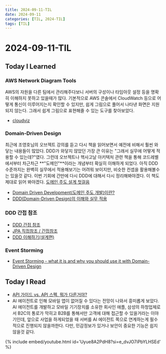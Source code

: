 ```yaml
---
title: 2024-09-11-TIL
date: 2024-09-11
categories: [TIL, 2024-TIL]
tags: [TIL]
---
```


# 2024-09-11-TIL

## Today I Learned

### AWS Network Diagram Tools

AWS의 자원을 다른 팀에서 관리해주다보니 서버의 구성이나 타임아웃 설정 등을 명확히 이해하지 못하고 있을때가 많다. 기본적으로 AWS 콘솔에서 CloudWatch 등으로 어떻게 통신이 이루어지는지 확인할 수 있지만, 쉽게 그림으로 풀어서 나타낸 화면은 지원되지 않는다. 그래서 쉽게 그림으로 표현해줄 수 있는 도구를 찾아보았다.

- [cloudviz](https://cloudviz.io/blog/aws-network-diagram)

### Domain-Driven Design

최근에 조영호님의 오브젝트 강의를 듣고 다시 책을 읽어보면서 예전에 비해서 훨씬 와닿는 내용들이 많았다. DDD가 와닿지 않았던 가장 큰 이유는 "그래서 실무에 어떻게 적용할 수 있는데?"였다. 그런데 오브젝트나 헥사고날 아키텍처 관련 책을 통해 코드레벨에서부터 차근차근 **"도메인"**이라는 개념부터 확실히 이해하게 되었다. 아직 DDD 수준까지는 완벽히 실무에서 적용해보기는 어려워 보이지만, 비슷한 컨셉을 활용해볼수는 있을것 같다. 이번 기회에 간만에 다시 DDD에 대해서 다시 정리해봐야겠다. 이 책도 제대로 읽어 봐야겠다. [도메인 주도 설계 첫걸음](https://product.kyobobook.co.kr/detail/S000061352142)

- [Domain Driven Development(도메인 주도 개발)이란?](https://engineerinsight.tistory.com/256)
- [DDD(Domain-Driven Design)의 이해와 실무 적용](https://f-lab.kr/insight/understanding-and-applying-ddd)

### DDD 간접 참조

- [DDD 간접 참조](https://doyoung.tistory.com/30)
- [JPA 직접참조 / 간접참조](https://velog.io/@jwoo5264/DDD-%EA%B8%B0%EB%B0%98-JPA-Repository-%EC%84%A4%EA%B3%84-1)
- [DDD 이해하기(설계편)](https://amaran-th.github.io/%EC%86%8C%ED%94%84%ED%8A%B8%EC%9B%A8%EC%96%B4%20%EC%84%A4%EA%B3%84/DDD%20%EC%9D%B4%ED%95%B4%ED%95%98%EA%B8%B0(%EC%84%A4%EA%B3%84%ED%8E%B8)/)

### Event Storming

- [Event Storming - what it is and why you should use it with Domain-Driven Design](https://www.youtube.com/watch?v=7LFxWgfJEeI)

## Today I Read

- [API 가이드 vs. API 스펙, 뭐가 다른거야?](https://meetup.nhncloud.com/posts/386)
- AI 에이전트로 인해 모바일 앱이 없어질 수 있다는 전망이 나와서 흥미롭게 보았다. AI 에이전트를 개발하고 모바일 기기장치를 소유한 회사인 애플, 삼성의 하청업체로서 B2C의 통로가 막히고 B2B를 통해서만 고객에 대해 접근할 수 있을거라는 이야기인데, 앞으로 사업을 하게되었을 때 서버를 AI 에이전트 쪽으로 연계하는게 필수적으로 진행되지 않을까한다. 다만, 민감정보가 있거나 보안이 중요한 기능은 쉽지 않을것 같다.

{% include embed/youtube.html id='Uyue8A2PdH8?si=e_dvJO7iPbYLHSEd' %}
